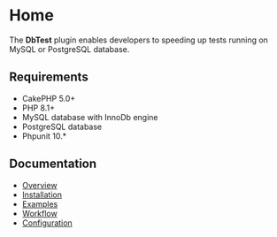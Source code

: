 Home
====

The **DbTest** plugin enables developers to speeding up tests running on MySQL or PostgreSQL database.

Requirements
------------

* CakePHP 5.0+
* PHP 8.1+
* MySQL database with InnoDb engine
* PostgreSQL database
* Phpunit 10.*

Documentation
-------------

* [Overview](Documentation/Overview.md)
* [Installation](Documentation/Installation.md)
* [Examples](Documentation/Examples.md)
* [Workflow](Documentation/Workflow.md)
* [Configuration](Documentation/Configuration.md)

